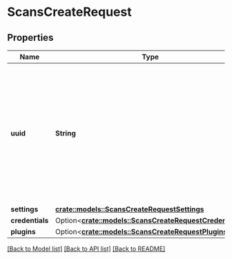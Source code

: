 # ScansCreateRequest

## Properties

Name | Type | Description | Notes
------------ | ------------- | ------------- | -------------
**uuid** | **String** | The UUID for the Tenable-provided scan template to use. Use the [GET /editor/scan/templates](ref:editor-list-templates) endpoint to find the template UUID.  **Caution:** The defaults listed for a template via the [GET /editor/{type}/templates/{template_uuid}](ref:editor-template-details) endpoint apply to the user interface only. When you create a scan via the API you must include the settings in the request even if the setting is listed as a default in the editor. For example, even if `host_tagging` is set to `yes` by default in the editor, you still need to include `\"host_tagging\": \"yes\"` in the `settings` object for the scan. | 
**settings** | [**crate::models::ScansCreateRequestSettings**](scans_create_request_settings.md) |  | 
**credentials** | Option<[**crate::models::ScansCreateRequestCredentials**](scans_create_request_credentials.md)> |  | [optional]
**plugins** | Option<[**crate::models::ScansCreateRequestPlugins**](scans_create_request_plugins.md)> |  | [optional]

[[Back to Model list]](../README.md#documentation-for-models) [[Back to API list]](../README.md#documentation-for-api-endpoints) [[Back to README]](../README.md)


